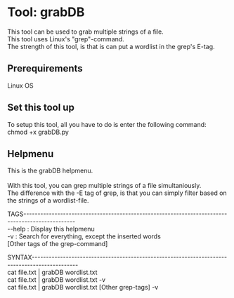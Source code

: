# Tool: grabDB
This tool can be used to grab multiple strings of a file.\
This tool uses Linux's "grep"-command.\
The strength of this tool, is that is can put a wordlist in the grep's E-tag.

## Prerequirements
Linux OS

## Set this tool up
To setup this tool, all you have to do is enter the following command:\
  chmod +x grabDB.py


## Helpmenu
This is the grabDB helpmenu.\
\
With this tool, you can grep multiple strings of a file simultaniously.\
The difference with the -E tag of grep, is that you can simply filter based on the strings of a wordlist-file.


TAGS------------------------------------------------------------------------------------------------\
--help		:	Display this helpmenu\
-v		:	Search for everything, except the inserted words\
[Other tags of the grep-command]



SYNTAX----------------------------------------------------------------------------------------------\
cat file.txt | grabDB wordlist.txt\
cat file.txt | grabDB wordlist.txt -v\
cat file.txt | grabDB wordlist.txt [Other grep-tags] -v
